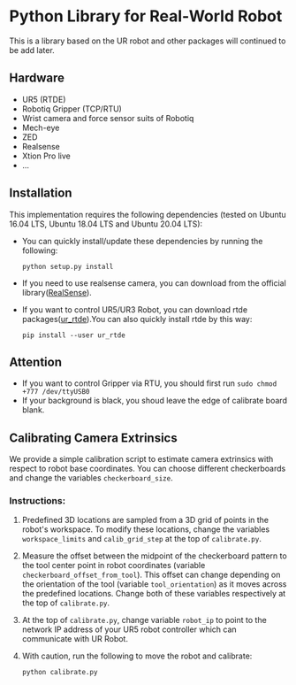 # Python Library for Real-World Robot
This is a library based on the UR robot and other packages will continued to be add later.
## Hardware
- UR5 (RTDE)
- Robotiq Gripper (TCP/RTU)
- Wrist camera and force sensor suits of Robotiq
- Mech-eye
- ZED
- Realsense
- Xtion Pro live
- ...

## Installation
This implementation requires the following dependencies (tested on Ubuntu 16.04 LTS, Ubuntu 18.04 LTS and Ubuntu 20.04 LTS):
* You can quickly install/update these dependencies by running the following:

    ```shell
    python setup.py install
    ```

* If you need to use realsense camera, you can download from the official library([RealSense](https://github.com/IntelRealSense/librealsense)).
* If you want to control UR5/UR3 Robot, you can download rtde packages([ur_rtde](https://sdurobotics.gitlab.io/ur_rtde/installation/installation.html)).You can also quickly install rtde by this way:

    ```shell
    pip install --user ur_rtde
    ```

## Attention
 * If you want to control Gripper via RTU, you should first run
 `sudo chmod +777 /dev/ttyUSB0`
 * If your background is black, you shoud leave the edge of calibrate board blank.

## Calibrating Camera Extrinsics
We provide a simple calibration script to estimate camera extrinsics with respect to robot base coordinates. You can choose different checkerboards and change the variables `checkerboard_size`.

### Instructions:
1. Predefined 3D locations are sampled from a 3D grid of points in the robot's workspace. To modify these locations, change the variables `workspace_limits` and `calib_grid_step` at the top of `calibrate.py`.

2. Measure the offset between the midpoint of the checkerboard pattern to the tool center point in robot coordinates (variable `checkerboard_offset_from_tool`). This offset can change depending on the orientation of the tool (variable `tool_orientation`) as it moves across the predefined locations. Change both of these variables respectively at the top of `calibrate.py`. 

3. At the top of `calibrate.py`, change variable `robot_ip` to point to the network IP address of your UR5 robot controller which can communicate with UR Robot.

4. With caution, run the following to move the robot and calibrate:

    ```shell
    python calibrate.py
    ```